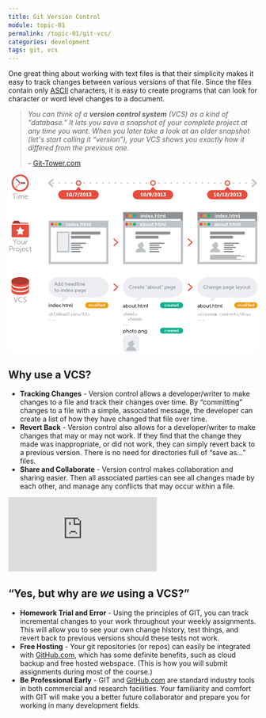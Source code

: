 ```yaml
---
title: Git Version Control
module: topic-01
permalink: /topic-01/git-vcs/
categories: development
tags: git, vcs
---
```


<div class="divider-heading"></div>

One great thing about working with text files is that their simplicity makes it easy to track changes between various versions of that file. Since the files contain only <a href="http://www.asciitable.com" target="_blank">ASCII</a> characters, it is easy to create programs that can look for character or word level changes to a document.

<blockquote>
  <p><i>You can think of a <b>version control system</b> (VCS) as a kind of “database.” It lets you save a snapshot of your complete project at any time you want. When you later take a look at an older snapshot (let's start calling it “version”), your VCS shows you exactly how it differed from the previous one.</i></p>
  <p>- <a href="https://www.git-tower.com/learn/git/ebook/en/command-line/basics/what-is-version-control#start" target="_blank">Git-Tower.com</a></p>
</blockquote>

<img src="../img/what-is-vcs.png" alt="database-like structure tracking changes to a file with date stamps" title="Version Control" />


<div class="divider-pg"></div>


## Why use a VCS?
- **Tracking Changes** - Version control allows a developer/writer to make changes to a file and track their changes over time. By “committing” changes to a file with a simple, associated message, the developer can create a list of how they have changed that file over time.
- **Revert Back** - Version control also allows for a developer/writer to make changes that may or may not work. If they find that the change they made was inappropriate, or did not work, they can simply revert back to a previous version. There is no need for directories full of “save as...” files.
- **Share and Collaborate** - Version control makes collaboration and sharing easier. Then all associated parties can see all changes made by each other, and manage any conflicts that may occur within a file.

<div class="embed-responsive embed-responsive-16by9">
  <iframe class="embed-responsive-item" src="https://player.vimeo.com/video/41027679?color=EFB73E&title=0&byline=0&portrait=0" frameborder="0" allowfullscreen></iframe>
</div>


<div class="divider-pg"></div>


## “Yes, but why are _we_ using a VCS?”
- **Homework Trial and Error** - Using the principles of GIT, you can track incremental changes to your work throughout your weekly assignments. This will allow you to see your own change history, test things, and revert back to previous versions should these tests not work.
- **Free Hosting** - Your git repositories (or repos) can easily be integrated with <a href="https://github.com/" target="_blank">GitHub.com</a>, which has some definite benefits, such as cloud backup and free hosted webspace. (This is how you will submit assignments during most of the course.)
- **Be Professional Early** - GIT and <a href="https://github.com/" target="_blank">GitHub.com</a> are standard industry tools in both commercial and research facilities. Your familiarity and comfort with GIT will make you a better future collaborator and prepare you for working in many development fields.

